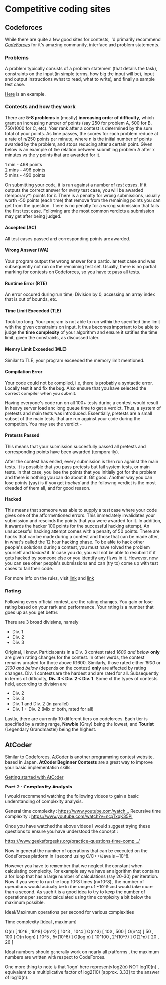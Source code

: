 # Competitive coding sites

## Codeforces

While there are quite a few good sites for contests, I'd primarily recommend *[CodeForces](https://codeforces.com/)* for it's amazing community, interface and problem statements.

### Problems
A problem typically consists of a problem statement (that details the task), constraints on the input (in simple terms, how big the input will be), input and output instructions (what to read, what to write), and finally a sample test case.

[Here](https://codeforces.com/problemset/problem/4/A) is an example.

### Contests and how they work

There are **5-8 problems** in (mostly) **increasing order of difficulty**, which grant an increasing number of points (say 250 for problem A, 500 for B, 750/1000 for C, etc). Your rank after a contest is determined by the sum total of your points. 
As time passes, the scores for each problem reduce at a rate of n/250 points per minute, where n is the initial number of points awarded by the problem, and stops reducing after a certain point. Given below is an example of the relation between submitting problem A after x minutes vs the y points that are awarded for it.

1 min - 498 points\
2 mins - 496 points\
5 mins - 490 points

On submitting your code, it is run against a number of *test cases*. If it outputs the correct answer for *every* test case, you will be awarded (temporary*) points for it. There is a penalty for wrong submissions, usually worth -50 points (each time) that remove from the remaining points you can get from the question. There is no penalty for a wrong submission that fails the first test case. Following are the most common verdicts a submission may get after being judged.

#### Accepted (AC)
All test cases passed and corresponding points are awarded.

#### Wrong Answer (WA)
Your program output the wrong answer for a particular test case and was subsequently not run on the remaining test set. Usually, there is no partial marking for contests on Codeforces, so you have to pass all tests.

#### Runtime Error (RTE)
An error occured during run time; Division by 0, accessing an array index that is out of bounds, etc.

#### Time Limit Exceeded (TLE)
Took too long. Your program is not able to run within the specified time limit with the given constraints on input. It thus becomes important to be able to judge the **time complexity** of your algorithm and ensure it satifies the time limit, given the constraints, as discussed later.

#### Memry Limit Exceeded (MLE)
Similar to TLE, your program exceeded the memory limit mentioned.

#### Compilation Error
Your code could not be compiled, i.e, there is probably a syntactic error. Locally test it and fix the bug. Also ensure that you have selected the correct compiler when you submit.

Having everyone's code run on all 100+ tests during a contest would result in heavy server load and long queue time to get a verdict. Thus, a system of pretests and main tests was introduced. Essentially, pretests are a small subset of the main tests, that are run against your code during the competion. You may see the verdict -

#### Pretests Passed
This means that your submission succesfully passed all pretests and corresponding points have been awarded (temporarily).

After the contest has ended, every submission is then run against the main tests. It is possible that you pass pretests but fail system tests, or main tests. In that case, you lose the points that you initially got for the problem and there is nothing you can do about it. Git good. Another way you can lose points (yay) is if you get *hacked* and the following verdict is the most dreaded of them all, and for good reason.

#### Hacked
This means that someone was able to supply a test case where your code gives one of the afformentioned errors. This immediately invalidates your submission and rescinds the points that you were awarded for it. In addition, it awards the hacker 100 points for the successful hacking attempt. An unsuccessful hacking attempt comes with a penalty of 50 points. There are hacks that can be made during a contest and those that can be made after, in what's called the 12 hour hacking phase. To be able to hack other people's solutions during a contest, you must have solved the problem yourself and *locked* it. In case you do, you will not be able to resubmit if it gets hacked by someone else or you identify any flaws in it. However, now you can see other people's submissions and can (try to) come up with test cases to fail their code.

For more info on the rules, visit [link](https://codeforces.com/blog/entry/456) and [link](https://codeforces.com/blog/entry/4088)

### Rating
Following every official contest, are the rating changes. You gain or lose rating based on your rank and performance. Your rating is a number that goes up as you get better.

There are 3 broad divisions, namely
* Div. 1
* Div. 2
* Div. 3

Original, I know. Particiapants in a Div. 3 contest rated *1600 and below* **only** are given rating changes for the contest. In other words, the contest remains unrated for those above R1600. Similarly, those rated either *1900* or *2100 and below* (depends on the contest) **only** are affected by rating changes. Div. 1 contests are the hardest and are rated for all. Subsequently in terms of difficulty, **Div. 3 < Div. 2 < Div. 1**.
Some of the types of contests held, according to division are
* Div. 2
* Div. 3
* Div. 1 and Div. 2 (in parallel)
* Div. 1 + Div. 2 (Mix of both, rated for all)

Lastly, there are currently 10 different tiers on codeforces. Each tier is specified by a rating range, **Newbie** (Gray) being the lowest, and **Tourist** (Legendary Grandmaster) being the highest.

## AtCoder

Similar to Codeforces, [AtCoder](https://atcoder.jp/) is another programming contest website, based in Japan. **AtCoder Beginner Contests** are a great way to improve your basic implementation skills.

[Getting started with AtCoder](https://atcoder.jp/posts/2)

𝗣𝗮𝗿𝘁 𝟮 : 𝗖𝗼𝗺𝗽𝗹𝗲𝘅𝗶𝘁𝘆 𝗔𝗻𝗮𝗹𝘆𝘀𝗶𝘀

I would recommend watching the following videos to gain a basic understanding of complexity analysis.

General time complexity : https://www.youtube.com/watch…
Recursive time complexity : https://www.youtube.com/watch?v=ncpTxqK35PI

Once you have watched the above videos I would suggest trying these questions to ensure you have understood the concept :

https://www.geeksforgeeks.org/practice-questions-time-comp…/

Now in general the number of operations that can be executed on the CodeForces platform in 1 second using C/C++/Java is ~10^8.

However you have to remember that we neglect the constant when calculating complexity.
For example say we have an algorithm that contains a for loop that has a large number of calculations (say 20-30) per iteration.
Now if you were to run the loop 10^8 times (n=10^8) , the number of operations would actually be in the range of ~10^9 and would take more than a second.
As such it is a good idea to try to keep the number of operations per second calculated using time complexity a bit below the maximum possible.

Ideal/Maximum operations per second for various complexities

Time complexity [ideal , maximum]

O(n) [ 10^6 , 10^8]
O(n^2) [ 10^3 , 10^4 ]
O(n^3) [ 100 , 500 ]
O(n^4) [ 50 , 100 ]
O(n logn) [ 10^5 , 5*(10^6) ]
O(log n) [ 10^100 , 2^(10^7) ]
O(2^n) [ 20 , 26 ]

Ideal numbers should generally work on nearly all platforms , the maximum numbers are written with respect to CodeForces.

One more thing to note is that 'logn' here represents log2(n) NOT log10(n) , equivalent to a multiplicative factor of log2(10) [approx. 3.33] to the answer of log10(n).
